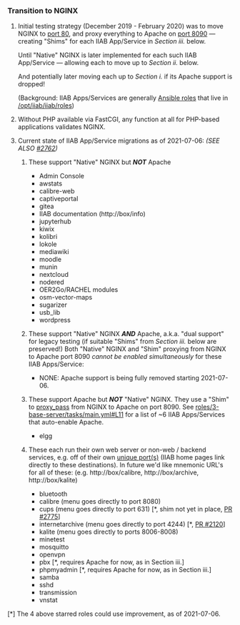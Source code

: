 ### Transition to NGINX

1. Initial testing strategy (December 2019 - February 2020) was to move NGINX to [port 80](https://github.com/iiab/iiab/wiki/IIAB-Networking#list-of-ports--services), and proxy everything to Apache on [port 8090](https://github.com/iiab/iiab/wiki/IIAB-Networking#list-of-ports--services) &mdash; creating "Shims" for each IIAB App/Service in *Section iii.* below.

   Until "Native" NGINX is later implemented for each such IIAB App/Service &mdash; allowing each to move up to *Section ii.* below.

   And potentially later moving each up to *Section i.* if its Apache support is dropped!

   (Background: IIAB Apps/Services are generally [Ansible roles](https://github.com/iiab/iiab/wiki/IIAB-Contributors-Guide#ansible) that live in [/opt/iiab/iiab/roles](https://github.com/iiab/iiab/tree/master/roles))

2. Without PHP available via FastCGI, any function at all for PHP-based applications validates NGINX.

3. Current state of IIAB App/Service migrations as of 2021-07-06: *(SEE ALSO [#2762](https://github.com/iiab/iiab/issues/2762))*

   1. These support "Native" NGINX but ***NOT*** Apache

      * Admin Console
      * awstats
      * calibre-web
      * captiveportal
      * gitea
      * IIAB documentation (http://box/info)
      * jupyterhub
      * kiwix
      * kolibri
      * lokole
      * mediawiki
      * moodle
      * munin
      * nextcloud
      * nodered
      * OER2Go/RACHEL modules
      * osm-vector-maps
      * sugarizer
      * usb_lib
      * wordpress

   2. These support "Native" NGINX ***AND*** Apache, a.k.a. "dual support" for legacy testing (if suitable "Shims" from *Section iii.* below are preserved!)  Both "Native" NGINX and "Shim" proxying from NGINX to Apache port 8090 *cannot be enabled simultaneously* for these IIAB Apps/Service:<!--But if you want to attempt their "Shim" proxying legacy testing mode, try setting your *primary web server* to Apache using `apache_install: True` and `apache_enabled: True` (and `nginx_enabled: False` to disable NGINX) in [/etc/iiab/local_vars.yml](http://wiki.laptop.org/go/IIAB/FAQ#What_is_local_vars.yml_and_how_do_I_customize_it.3F) before you install IIAB.  You may also need to run `cd /opt/iiab/iiab; ./runrole httpd` since this has been removed from [roles/3-base-server/tasks/main.yml](https://github.com/iiab/iiab/blob/master/roles/3-base-server/tasks/main.yml)-->

      * NONE: Apache support is being fully removed starting 2021-07-06.

   3. These support Apache but ***NOT*** "Native" NGINX.  They use a "Shim" to [proxy_pass](https://docs.nginx.com/nginx/admin-guide/web-server/reverse-proxy/) from NGINX to Apache on port 8090.  See [roles/3-base-server/tasks/main.yml#L11](../3-base-server/tasks/main.yml#L11) for a list of ~6 IIAB Apps/Services that auto-enable Apache.

      * elgg

   4. These each run their own web server or non-web / backend services, e.g. off of their own [unique port(s)](https://github.com/iiab/iiab/wiki/IIAB-Networking#list-of-ports--services) (IIAB home pages link directly to these destinations).  In future we'd like mnemonic URL's for all of these: (e.g. http://box/calibre, http://box/archive, http://box/kalite)

      * bluetooth
      * calibre (menu goes directly to port 8080)
      * cups (menu goes directly to port 631) [*, shim not yet in place, [PR #2775](https://github.com/iiab/iiab/pull/2775)]
      * internetarchive (menu goes directly to port 4244) [*, [PR #2120](https://github.com/iiab/iiab/pull/2120)]
      * kalite (menu goes directly to ports 8006-8008)
      * minetest
      * mosquitto
      * openvpn
      * pbx [*, requires Apache for now, as in Section iii.]
      * phpmyadmin [*, requires Apache for now, as in Section iii.]
      * samba
      * sshd
      * transmission
      * vnstat

[*] The 4 above starred roles could use improvement, as of 2021-07-06.
